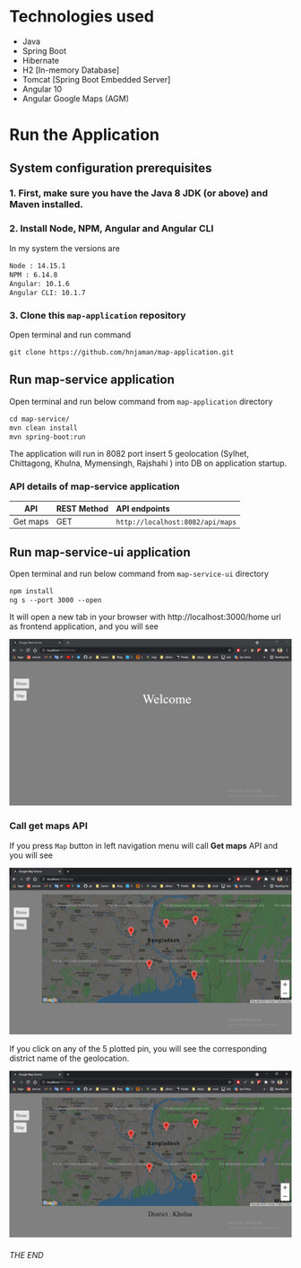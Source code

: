 # Technologies used
- Java
- Spring Boot 
- Hibernate
- H2 [In-memory Database]
- Tomcat [Spring Boot Embedded Server]
- Angular 10
- Angular Google Maps (AGM)

# Run the Application

## System configuration prerequisites

### 1. First, make sure you have the Java 8 JDK (or above) and Maven installed.

### 2. Install Node, NPM, Angular and Angular CLI
In my system the versions are
````   
Node : 14.15.1
NPM : 6.14.8
Angular: 10.1.6
Angular CLI: 10.1.7
````

### 3. Clone this ```map-application``` repository
Open terminal and run command
````
git clone https://github.com/hnjaman/map-application.git
````

## Run map-service application
Open terminal and run below command from ``map-application`` directory
````
cd map-service/
mvn clean install
mvn spring-boot:run
````

The application will run in 8082 port insert 5 geolocation (Sylhet, Chittagong, Khulna, Mymensingh, Rajshahi ) into DB 
on application startup.


### API details of map-service application

| API              | REST Method   | API endpoints                                |
|------------------|:--------------|:---------------------------------------------|
|Get maps          |GET            |``http://localhost:8082/api/maps``            |


## Run map-service-ui application
Open terminal and run below command from ``map-service-ui`` directory
````
npm install
ng s --port 3000 --open
````

It will open a new tab in your browser with http://localhost:3000/home url as frontend application, and you will see

![map home](readme-images/home.PNG)

### Call get maps API
If you press ``Map`` button in left navigation menu will call **Get maps** API and you will see   

![map](readme-images/map.PNG)

If you click on any of the 5 plotted pin, you will see the corresponding district name of the geolocation.

![file size](readme-images/khulna.PNG)


###### THE END